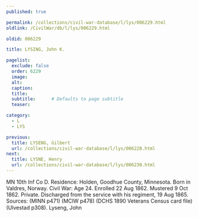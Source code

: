 ```yaml
---
published: true

permalink: /collections/civil-war-database/l/lys/006229.html
oldlink: /CivilWar/db/l/lys/006229.html

oldid: 006229

title: LYSING, John K.

pagelist:
  exclude: false
  order: 6229
  image: 
  alt:
  caption:
  title:
  subtitle:      # Defaults to page subtitle
  teaser:

category: 
  - L 
  - LYS

previous:
  title: LYSENG, Gilbert
  url: /collections/civil-war-database/l/lys/006228.html  
next:
  title: LYSNE, Henry
  url: /collections/civil-war-database/l/lys/006230.html   
---
```

MN 10th Inf Co D. Residence: Holden, Goodhue County, Minnesota. Born in Valdres, Norway. Civil War: Age 24. Enrolled 22 Aug 1862. Mustered 9 Oct 1862. Private. Discharged from the service with his regiment, 19 Aug 1865. Sources: (MINN p471) (MCIW p478) (DCHS 1890 Veterans Census card file) (Ulvestad p308). &#147;Lyseng, John&#148;